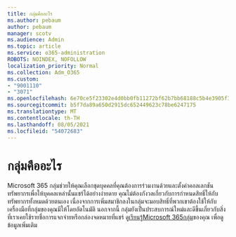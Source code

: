```yaml
---
title: กลุ่มคืออะไร
ms.author: pebaum
author: pebaum
manager: scotv
ms.audience: Admin
ms.topic: article
ms.service: o365-administration
ROBOTS: NOINDEX, NOFOLLOW
localization_priority: Normal
ms.collection: Adm_O365
ms.custom:
- "9001110"
- "3071"
ms.openlocfilehash: 6e70ce5f23302e4d0bb0fb11272bf62b7bb68188c5b4e3905f3d25434db4737f
ms.sourcegitcommit: b5f7da89a650d2915dc652449623c78be6247175
ms.translationtype: MT
ms.contentlocale: th-TH
ms.lasthandoff: 08/05/2021
ms.locfileid: "54072683"
---
```

# <a name="what-are-groups"></a>กลุ่มคืออะไร

Microsoft 365 กลุ่มช่วยให้คุณเลือกชุดบุคคลที่คุณต้องการร่วมงานด้วยและตั้งค่าคอลเลกชันทรัพยากรเพื่อให้บุคคลเหล่านั้นแชร์ได้อย่างง่ายดาย คุณไม่ต้องกังวลเกี่ยวกับการกําหนดสิทธิ์ให้กับทรัพยากรทั้งหมดด้วยตนเอง เนื่องจากการเพิ่มสมาชิกลงในกลุ่มจะมอบสิทธิ์ที่พวกเขาต้องใช้ให้กับเครื่องมือที่กลุ่มของคุณมีให้โดยอัตโนมัติ นอกจากนี้ กลุ่มยังเป็นประสบการณ์ใหม่และดีขึ้นเกี่ยวกับสิ่งที่เราเคยใช้รายชื่อการแจกจ่ายหรือกล่องจดหมายที่แชร์  ดู[เรียนรู้Microsoft 365กลุ่ม](https://support.office.com/article/b565caa1-5c40-40ef-9915-60fdb2d97fa2)ของคุณ เพื่อดูข้อมูลเพิ่มเติม 